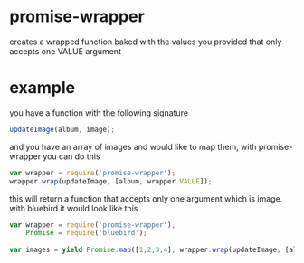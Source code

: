 # promise-wrapper

creates a wrapped function baked with the values you provided that only accepts one VALUE argument

# example

you have a function with the following signature

```javascript
updateImage(album, image);
```

and you have an array of images and would like to map them, with promise-wrapper you can do this

```javascript
var wrapper = require('promise-wrapper');
wrapper.wrap(updateImage, [album, wrapper.VALUE]);
```

this will return a function that accepts only one argument which is image. with bluebird it would look like this

```javascript
var wrapper = require('promise-wrapper'),
	Promise = require('bluebird');
	
var images = yield Promise.map([1,2,3,4], wrapper.wrap(updateImage, [album, wrapper.VALUE]));
```